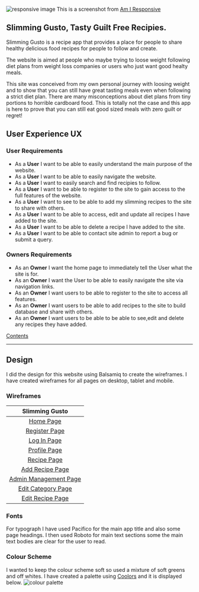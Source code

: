 ![responsive image](https://github.com/horizons83/Milestone3-Slimming-Gusto/blob/master/readme-documents/am-i-responsive.png)
This is a screenshot from [Am I Responsive](http://ami.responsivedesign.is/)

## Slimming Gusto, Tasty Guilt Free Recipies.

Slimming Gusto is a recipe app that provides a place for people to share healthy delicious food recipes for people to follow and create.

The website is aimed at people who maybe trying to loose weight following diet plans from weight loss companies or users who just want 
good healty meals.

This site was conceived from my own personal journey with loosing weight and to show that you can still have great tasting meals even when
following a strict diet plan. There are many misconceptions about diet plans from tiny portions to horrible cardboard food. This is 
totally not the case and this app is here to prove that you can still eat good sized meals with zero guilt or regret!


 

## User Experience UX

### User Requirements

- As a **User** I want to be able to easily understand the main purpose of the website.
- As a **User** I want to be able to easily navigate the website.
- As a **User** I want to easily search and find recipies to follow.
- As a **User** I want to be able to register to the site to gain access to the full features of the website.
- As a **User** I want to see to be able to add my slimming recipes to the site to share with others.
- As a **User** I want to be able to access, edit and update all recipes I have added to the site.
- As a **User** I want to be able to delete a recipe I have added to the site.
- As a **User** I want to be able to contact site admin to report a bug or submit a query.

### Owners Requirements

- As an **Owner** I want the home page to immediately tell the User what the site is for.
- As an **Owner** I want the User to be able to easily navigate the site via navigation links.
- As an **Owner** I want users to be able to register to the site to access all features.
- As an **Owner** I want users to be able to add recipes to the site to build database and share with others.
- As an **Owner** I want users to be able to be able to see,edit and delete any recipes they have added.

[Contents](#Table-of-Contents)

---

## Design

I did the design for this website using Balsamiq to create the wireframes. I have created wireframes for all pages on desktop, tablet and mobile.

### Wireframes

|                                                      Slimming Gusto                                            	|
|:--------------------------------------------------------------------------------------------------------------:
| [Home Page](https://github.com/horizons83/Milestone3-Slimming-Gusto/blob/master/readme-documents/wireframes/wireframe-index.pdf) 	|  
|  [Register Page](https://github.com/horizons83/Milestone3-Slimming-Gusto/blob/master/readme-documents/wireframes/wireframe-register.pdf)  	|  
|  [Log In Page](https://github.com/horizons83/Milestone3-Slimming-Gusto/blob/master/readme-documents/wireframes/wireframe-login.pdf)  	|
|  [Profile Page](https://github.com/horizons83/Milestone3-Slimming-Gusto/blob/master/readme-documents/wireframes/wireframe-profile.pdf)  	|
|  [Recipe Page](https://github.com/horizons83/Milestone3-Slimming-Gusto/blob/master/readme-documents/wireframes/wireframe-recipe.pdf)  	|
|  [Add Recipe Page](https://github.com/horizons83/Milestone3-Slimming-Gusto/blob/master/readme-documents/wireframes/wireframe-add-recipe.pdf)  	| 
|  [Admin Management Page](https://github.com/horizons83/Milestone3-Slimming-Gusto/blob/master/readme-documents/wireframes/wireframe-admin.pdf)  	|
|  [Edit Category Page](https://github.com/horizons83/Milestone3-Slimming-Gusto/blob/master/readme-documents/wireframes/wireframe-edit-category.pdf)  	|
|  [Edit Recipe Page](https://github.com/horizons83/Milestone3-Slimming-Gusto/blob/master/readme-documents/wireframes/wireframe-edit-recipe.pdf)  	|

### Fonts

For typograph I have used Pacifico for the main app title and also some page headings. I then used Roboto for main text sections some
the main text bodies are clear for the user to read.

### Colour Scheme

I wanted to keep the colour scheme soft so used a mixture of soft greens and off whites.
I have created a palette using [Coolors](https://coolors.co/) and it is displayed below.
![colour palette](https://github.com/horizons83/Milestone3-Slimming-Gusto/blob/master/readme-documents/ms3-coolors.png)